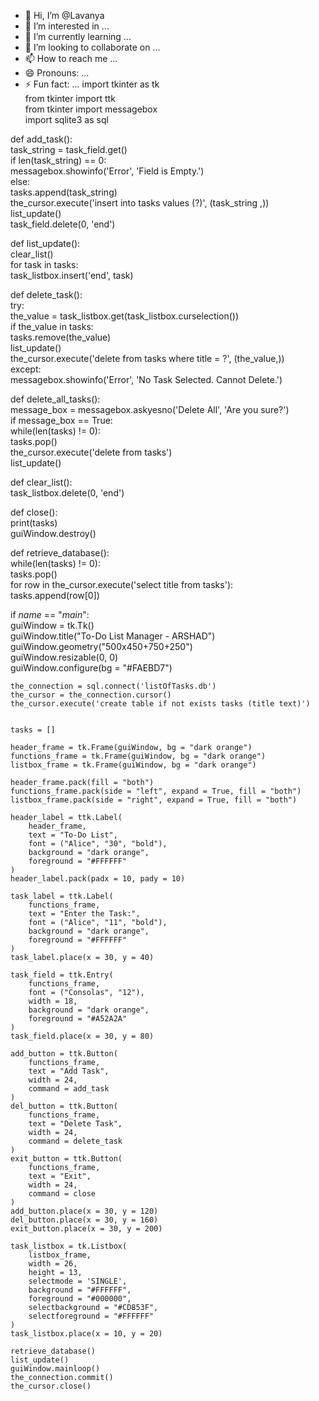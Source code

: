 - 👋 Hi, I’m @Lavanya
- 👀 I’m interested in ...
- 🌱 I’m currently learning ...
- 💞️ I’m looking to collaborate on ...
- 📫 How to reach me ...
- 😄 Pronouns: ...
- ⚡ Fun fact: ...
import tkinter as tk                   
from tkinter import ttk                
from tkinter import messagebox         
import sqlite3 as sql                  
  
def add_task():  
    task_string = task_field.get()  
    if len(task_string) == 0:  
        messagebox.showinfo('Error', 'Field is Empty.')  
    else:  
        tasks.append(task_string)  
        the_cursor.execute('insert into tasks values (?)', (task_string ,))  
        list_update()  
        task_field.delete(0, 'end')  
  
def list_update():  
    clear_list()  
    for task in tasks:  
        task_listbox.insert('end', task)  
  
def delete_task():  
    try:  
        the_value = task_listbox.get(task_listbox.curselection())  
        if the_value in tasks:  
            tasks.remove(the_value)  
            list_update()  
            the_cursor.execute('delete from tasks where title = ?', (the_value,))  
    except:  
        messagebox.showinfo('Error', 'No Task Selected. Cannot Delete.')        
  
def delete_all_tasks():  
    message_box = messagebox.askyesno('Delete All', 'Are you sure?')  
    if message_box == True:  
        while(len(tasks) != 0):  
            tasks.pop()  
        the_cursor.execute('delete from tasks')  
        list_update()  
  
def clear_list():  
    task_listbox.delete(0, 'end')  
  
def close():  
    print(tasks)  
    guiWindow.destroy()  
  
def retrieve_database():  
    while(len(tasks) != 0):  
        tasks.pop()  
    for row in the_cursor.execute('select title from tasks'):  
        tasks.append(row[0])  
  
if _name_ == "_main_":  
    guiWindow = tk.Tk()  
    guiWindow.title("To-Do List Manager - ARSHAD")  
    guiWindow.geometry("500x450+750+250")  
    guiWindow.resizable(0, 0)  
    guiWindow.configure(bg = "#FAEBD7")  
  
    the_connection = sql.connect('listOfTasks.db')  
    the_cursor = the_connection.cursor()  
    the_cursor.execute('create table if not exists tasks (title text)')  
  

    tasks = []  
      
    header_frame = tk.Frame(guiWindow, bg = "dark orange")  
    functions_frame = tk.Frame(guiWindow, bg = "dark orange")  
    listbox_frame = tk.Frame(guiWindow, bg = "dark orange")  
  
    header_frame.pack(fill = "both")  
    functions_frame.pack(side = "left", expand = True, fill = "both")  
    listbox_frame.pack(side = "right", expand = True, fill = "both")  

    header_label = ttk.Label(  
        header_frame,  
        text = "To-Do List",  
        font = ("Alice", "30", "bold"),
        background = "dark orange",  
        foreground = "#FFFFFF"  
    )  
    header_label.pack(padx = 10, pady = 10)  
  
    task_label = ttk.Label(  
        functions_frame,  
        text = "Enter the Task:",  
        font = ("Alice", "11", "bold"),  
        background = "dark orange",  
        foreground = "#FFFFFF"  
    )  
    task_label.place(x = 30, y = 40)  
      
    task_field = ttk.Entry(  
        functions_frame,  
        font = ("Consolas", "12"),  
        width = 18,  
        background = "dark orange",  
        foreground = "#A52A2A"  
    )  
    task_field.place(x = 30, y = 80)  
  
    add_button = ttk.Button(  
        functions_frame,  
        text = "Add Task",  
        width = 24,  
        command = add_task  
    )  
    del_button = ttk.Button(  
        functions_frame,  
        text = "Delete Task",  
        width = 24,  
        command = delete_task  
    )  
    exit_button = ttk.Button(  
        functions_frame,  
        text = "Exit",  
        width = 24,  
        command = close  
    )  
    add_button.place(x = 30, y = 120)  
    del_button.place(x = 30, y = 160)  
    exit_button.place(x = 30, y = 200)  
  
    task_listbox = tk.Listbox(  
        listbox_frame,  
        width = 26,  
        height = 13,  
        selectmode = 'SINGLE',  
        background = "#FFFFFF",  
        foreground = "#000000",  
        selectbackground = "#CD853F",  
        selectforeground = "#FFFFFF"  
    )  
    task_listbox.place(x = 10, y = 20)  
  
    retrieve_database()  
    list_update()  
    guiWindow.mainloop() 
    the_connection.commit()  
    the_cursor.close()

